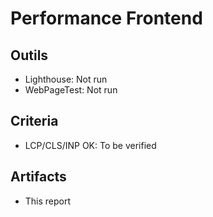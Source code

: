 # Performance Frontend

## Outils

- Lighthouse: Not run
- WebPageTest: Not run

## Criteria

- LCP/CLS/INP OK: To be verified

## Artifacts

- This report

